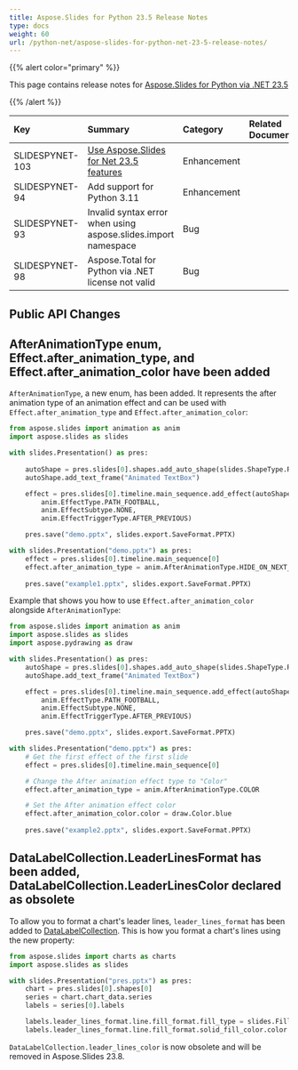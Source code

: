 ```yaml
---
title: Aspose.Slides for Python 23.5 Release Notes
type: docs
weight: 60
url: /python-net/aspose-slides-for-python-net-23-5-release-notes/
---
```


{{% alert color="primary" %}} 

This page contains release notes for [Aspose.Slides for Python via .NET 23.5](https://pypi.org/project/Aspose.Slides/23.5/)

{{% /alert %}} 

|**Key**|**Summary**|**Category**|**Related Documentation**|
| :- | :- | :- | :- |
|SLIDESPYNET-103|[Use Aspose.Slides for Net 23.5 features](/slides/net/aspose-slides-for-net-23-5-release-notes/)|Enhancement| |
|SLIDESPYNET-94|Add support for Python 3.11|Enhancement| |
|SLIDESPYNET-93|Invalid syntax error when using aspose.slides.import namespace|Bug| |
|SLIDESPYNET-98|Aspose.Total for Python via .NET license not valid|Bug| |


## Public API Changes ##

## AfterAnimationType enum, Effect.after_animation_type, and Effect.after_animation_color have been added ##

`AfterAnimationType`, a new enum, has been added. It represents the after animation type of an animation effect and can be used with `Effect.after_animation_type` and `Effect.after_animation_color`:

``` python
from aspose.slides import animation as anim
import aspose.slides as slides

with slides.Presentation() as pres:
    
    autoShape = pres.slides[0].shapes.add_auto_shape(slides.ShapeType.RECTANGLE, 150, 150, 250, 25)
    autoShape.add_text_frame("Animated TextBox")

    effect = pres.slides[0].timeline.main_sequence.add_effect(autoShape, 
        anim.EffectType.PATH_FOOTBALL,
        anim.EffectSubtype.NONE, 
        anim.EffectTriggerType.AFTER_PREVIOUS)

    pres.save("demo.pptx", slides.export.SaveFormat.PPTX)

with slides.Presentation("demo.pptx") as pres:
    effect = pres.slides[0].timeline.main_sequence[0]
    effect.after_animation_type = anim.AfterAnimationType.HIDE_ON_NEXT_MOUSE_CLICK
    
    pres.save("example1.pptx", slides.export.SaveFormat.PPTX)
```

Example that shows you how to use `Effect.after_animation_color` alongside `AfterAnimationType`:

``` python 
from aspose.slides import animation as anim
import aspose.slides as slides
import aspose.pydrawing as draw

with slides.Presentation() as pres:
    autoShape = pres.slides[0].shapes.add_auto_shape(slides.ShapeType.RECTANGLE, 150, 150, 250, 25)
    autoShape.add_text_frame("Animated TextBox")

    effect = pres.slides[0].timeline.main_sequence.add_effect(autoShape, 
        anim.EffectType.PATH_FOOTBALL,
        anim.EffectSubtype.NONE, 
        anim.EffectTriggerType.AFTER_PREVIOUS)

    pres.save("demo.pptx", slides.export.SaveFormat.PPTX)

with slides.Presentation("demo.pptx") as pres:
    # Get the first effect of the first slide
    effect = pres.slides[0].timeline.main_sequence[0]

    # Change the After animation effect type to "Color"
    effect.after_animation_type = anim.AfterAnimationType.COLOR

    # Set the After animation effect color
    effect.after_animation_color.color = draw.Color.blue
    
    pres.save("example2.pptx", slides.export.SaveFormat.PPTX)
```

## DataLabelCollection.LeaderLinesFormat has been added, DataLabelCollection.LeaderLinesColor declared as obsolete ##

To allow you to format a chart's leader lines, `leader_lines_format` has been added to [DataLabelCollection](https://reference.aspose.com/slides/python-net/aspose.slides.charts/datalabelcollection/). This is how you format a chart's lines using the new property:

``` python
from aspose.slides import charts as charts
import aspose.slides as slides

with slides.Presentation("pres.pptx") as pres:   
    chart = pres.slides[0].shapes[0]
    series = chart.chart_data.series
    labels = series[0].labels

    labels.leader_lines_format.line.fill_format.fill_type = slides.FillType.SOLID
    labels.leader_lines_format.line.fill_format.solid_fill_color.color = draw.Color.from_argb(255, 255, 0, 0)

```

`DataLabelCollection.leader_lines_color` is now obsolete and will be removed in Aspose.Slides 23.8.

